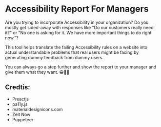 # Accessibility Report For Managers

Are you trying to incorporate Accessibility in your organization?
Do you mostly get sided-away with responses like "Do our customers really need it?" or "No one is asking for it. We have more important things to do right now."?

This tool helps translate the failing Accessibility rules on a website into actual understandable problems that real users might be facing by generating dummy feedback from dummy users.

You can always go a step further and show the report to your manager and give them what they want. 😀🤟🏼

## Credtis:

- Preactjs
- pa11y.js
- materialdesignicons.com
- Zeit Now
- Puppeteer



